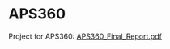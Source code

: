 # APS360
Project for APS360:
[APS360_Final_Report.pdf](https://github.com/Ammar-V/APS360/files/12326114/APS360_Final_Report.pdf)
